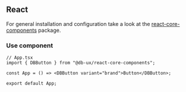## React

For general installation and configuration take a look at the [react-core-components](https://www.npmjs.com/package/@db-ux/react-core-components) package.

### Use component

```tsx App.tsx
// App.tsx
import { DBButton } from "@db-ux/react-core-components";

const App = () => <DBButton variant="brand">Button</DBButton>;

export default App;
```
